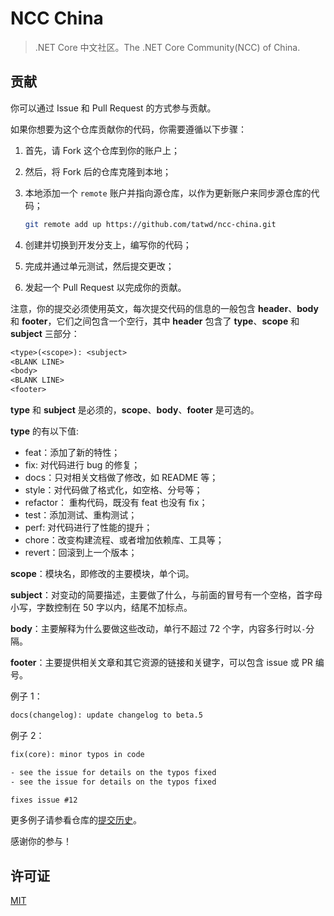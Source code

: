# NCC China

> .NET Core 中文社区。The .NET Core Community(NCC) of China.

## 贡献

你可以通过 Issue 和 Pull Request 的方式参与贡献。

如果你想要为这个仓库贡献你的代码，你需要遵循以下步骤：

1. 首先，请 Fork 这个仓库到你的账户上；
2. 然后，将 Fork 后的仓库克隆到本地；
3. 本地添加一个 `remote` 账户并指向源仓库，以作为更新账户来同步源仓库的代码；

   ``` bash
   git remote add up https://github.com/tatwd/ncc-china.git
   ```

4. 创建并切换到开发分支上，编写你的代码；
5. 完成并通过单元测试，然后提交更改；
6. 发起一个 Pull Request 以完成你的贡献。

注意，你的提交必须使用英文，每次提交代码的信息的一般包含 **header**、**body** 和 **footer**，它们之间包含一个空行，其中 **header** 包含了 **type**、**scope** 和 **subject** 三部分：

```txt
<type>(<scope>): <subject>
<BLANK LINE>
<body>
<BLANK LINE>
<footer>
```

**type** 和 **subject** 是必须的，**scope**、**body**、**footer** 是可选的。

**type** 的有以下值:

- feat：添加了新的特性；
- fix: 对代码进行 bug 的修复；
- docs：只对相关文档做了修改，如 README 等；
- style：对代码做了格式化，如空格、分号等；
- refactor： 重构代码，既没有 feat 也没有 fix；
- test：添加测试、重构测试；
- perf: 对代码进行了性能的提升；
- chore：改变构建流程、或者增加依赖库、工具等；
- revert：回滚到上一个版本；

**scope**：模块名，即修改的主要模块，单个词。

**subject**：对变动的简要描述，主要做了什么，与前面的冒号有一个空格，首字母小写，字数控制在 50 字以内，结尾不加标点。

**body**：主要解释为什么要做这些改动，单行不超过 72 个字，内容多行时以`-`分隔。

**footer**：主要提供相关文章和其它资源的链接和关键字，可以包含 issue 或 PR 编号。

例子 1：

```txt
docs(changelog): update changelog to beta.5
```

例子 2：

```txt
fix(core): minor typos in code

- see the issue for details on the typos fixed
- see the issue for details on the typos fixed

fixes issue #12
```

更多例子请参看仓库的[提交历史](https://github.com/tatwd/ncc-china/commits/master)。

感谢你的参与！

## 许可证

[MIT](https://opensource.org/licenses/MIT)